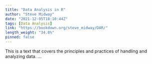 ```yaml
---
title: "Data Analysis in R"
author: "Steve Midway"
date: "2021-12-05T18:10:44Z"
tags: [Data Analysis]
link: "https://bookdown.org/steve_midway/DAR/"
length_weight: "34.8%"
pinned: false
---
```


This is a text that covers the principles and practices of handling and analyzing data. ...
